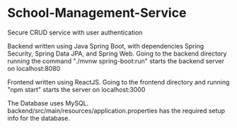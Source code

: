 # School-Management-Service
Secure CRUD service with user authentication

Backend written using Java Spring Boot, with dependencies Spring Security, Spring Data JPA, and Spring Web. Going to the backend directory
running the command "./mvnw spring-boot:run" starts the backend server on localhost:8080

Frontend written using ReactJS. Going to the frontend directory and running "npm start" starts the server on localhost:3000

The Database uses MySQL. backend/src/main/resources/application.properties has the required setup info for the database.
